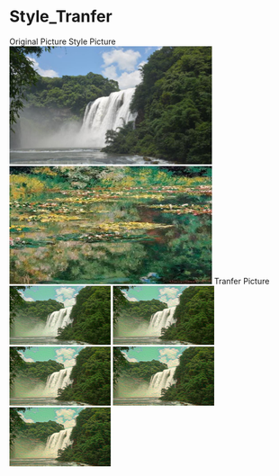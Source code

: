 # Style_Tranfer
Original Picture  Style Picture 
<img src="https://github.com/weiorwei/Style_Tranfer/blob/main/neural_style_transfer_own/output_0.jpg" width="360" height="210"> 
<img src="https://github.com/weiorwei/Style_Tranfer/blob/main/style_pic/sleep_flower.jpg" width="360" height="210"> 
Tranfer Picture <br />
<img src="https://github.com/weiorwei/Style_Tranfer/blob/main/neural_style_transfer_own/output_500.jpg" width="180" height="105">
<img src="https://github.com/weiorwei/Style_Tranfer/blob/main/neural_style_transfer_own/output_1000.jpg" width="180" height="105">
<img src="https://github.com/weiorwei/Style_Tranfer/blob/main/neural_style_transfer_own/output_1500.jpg" width="180" height="105">
<img src="https://github.com/weiorwei/Style_Tranfer/blob/main/neural_style_transfer_own/output_2000.jpg" width="180" height="105">
<img src="https://github.com/weiorwei/Style_Tranfer/blob/main/neural_style_transfer_own/output_2500.jpg" width="180" height="105">
